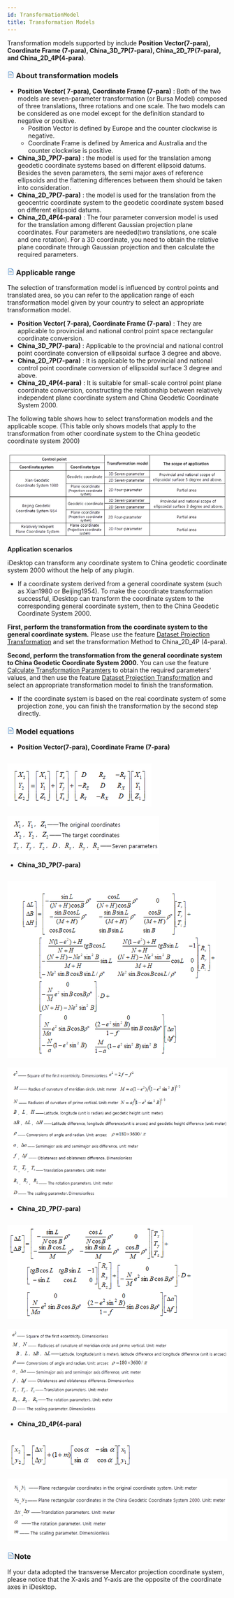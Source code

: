```yaml
---
id: TransformationModel
title: Transformation Models
---
```

  

Transformation models supported by  include **Position Vector(7-para), Coordinate Frame (7-para), China_3D_7P(7-para), China_2D_7P(7-para), and China_2D_4P(4-para)**.

### ![](../../img/read.gif) About transformation models

* **Position Vector( 7-para), Coordinate Frame (7-para)** : Both of the two models are seven-parameter transformation (or Bursa Model) composed of three translations, three rotations and one scale. The two models can be considered as one model except for the definition standard to negative or positive.
  * Position Vector is defined by Europe and the counter clockwise is negative.
  * Coordinate Frame is defined by America and Australia and the counter clockwise is positive.
* **China_3D_7P(7-para)** : the model is used for the translation among geodetic coordinate systems based on different ellipsoid datums. Besides the seven parameters, the semi major axes of reference ellipsoids and the flattening differences between them should be taken into consideration.
* **China_2D_7P(7-para)** : the model is used for the translation from the geocentric coordinate system to the geodetic coordinate system based on different ellipsoid datums.
* **China_2D_4P(4-para)** : The four parameter conversion model is used for the translation among different Gaussian projection plane coordinates. Four parameters are needed(two translations, one scale and one rotation). For a 3D coordinate, you need to obtain the relative plane coordinate through Gaussian projection and then calculate the required parameters.

### ![](../../img/read.gif) Applicable range

The selection of transformation model is influenced by control points and translated area, so you can refer to the application range of each transformation model given by your country to select an appropriate transformation model.

* **Position Vector( 7-para), Coordinate Frame (7-para)** : They are applicable to provincial and national control point space rectangular coordinate conversion.
* **China_3D_7P(7-para)** : Applicable to the provincial and national control point coordinate conversion of ellipsoidal surface 3 degree and above.
* **China_2D_7P(7-para)** : It is applicable to the provincial and national control point coordinate conversion of ellipsoidal surface 3 degree and above.
* **China_2D_4P(4-para)** : It is suitable for small-scale control point plane coordinate conversion, constructing the relationship between relatively independent plane coordinate system and China Geodetic Coordinate System 2000.

The following table shows how to select transformation models and the applicable scope. (This table only shows models that apply to the transformation from other coordinate system to the China geodetic coordinate system 2000)

![](img-en/Equation9.png)  
  
**Application scenarios**

iDesktop can transform any coordinate system to China geodetic coordinate
system 2000 without the help of any plugin.

* If a coordinate system derived from a general coordinate system (such as Xian1980 or Beijing1954). To make the coordinate transformation successful, iDesktop can transform the coordinate system to the corresponding general coordinate system, then to the China Geodetic Coordinate System 2000.

**First, perform the transformation from the coordinate system to the general
coordinate system.** Please use the feature [Dataset Projection
Transformation](ConvertPrjCoordSysSingle.htm) and set the transformation
Method to China_2D_4P (4-para).

**Second, perform the transformation from the general coordinate system to
China Geodetic Coordinate System 2000.** You can use the feature [Calculate
Transformation Paramters](TransformationParaStep.htm) to obtain the required
parameters' values, and then use the feature [Dataset Projection
Transformation](ConvertPrjCoordSysSingle.htm) and select an appropriate
transformation model to finish the transformation.

* If the coordinate system is based on the real coordinate system of some projection zone, you can finish the transformation by the second step directly.

### ![](../../img/read.gif) Model equations

* **Position Vector(7-para), Coordinate Frame (7-para)**

![](img-en/Equation1.png)  
---  
![](img-en/Equation2.png)  

 * **China_3D_7P(7-para)**

![](img-en/Equation3.png)  
---  
![](img-en/Equation4.png)  

* **China_2D_7P(7-para)**

![](img-en/Equation5.png)  
---  
![](img-en/Equation6.png)  

* **China_2D_4P(4-para)**

![](img-en/Equation7.png)  
---  
![](img-en/Equation8.png)  
  
### ![](../../img/read.gif)Note

If your data adopted the transverse Mercator projection coordinate system, please notice that the X-axis and Y-axis are the opposite of the coordinate axes in iDesktop.